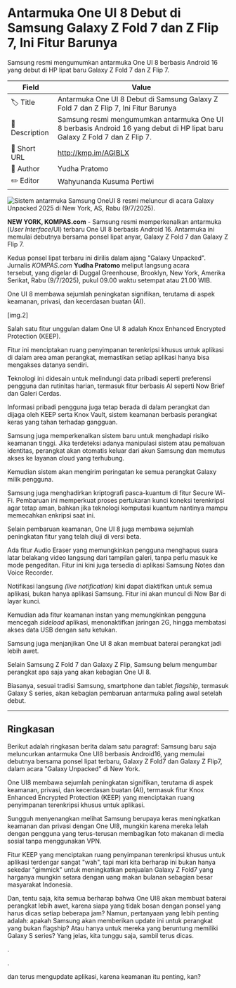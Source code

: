 # Antarmuka One UI 8 Debut di Samsung Galaxy Z Fold 7 dan Z Flip 7, Ini Fitur Barunya

Samsung resmi mengumumkan antarmuka One UI 8 berbasis Android 16 yang debut di HP lipat baru Galaxy Z Fold 7 dan Z Flip 7.

| Field         | Value                                                       |
|---------------|-------------------------------------------------------------|
| 🏷️ Title       | Antarmuka One UI 8 Debut di Samsung Galaxy Z Fold 7 dan Z Flip 7, Ini Fitur Barunya |
| 📝 Description | Samsung resmi mengumumkan antarmuka One UI 8 berbasis Android 16 yang debut di HP lipat baru Galaxy Z Fold 7 dan Z Flip 7. |
| 🔗 Short URL   | http://kmp.im/AGIBLX |
| 👤 Author      | Yudha Pratomo |
| ✏️ Editor      | Wahyunanda Kusuma Pertiwi |

![Sistem antarmuka Samsung OneUI 8 resmi meluncur di acara Galaxy Unpacked 2025 di New York, AS, Rabu (9/7/2025).](https://asset.kompas.com/crops/r5GzORVwuUgrX2nZ3ZAd8gS9CzQ=/0x134:4000x2801/750x500/data/photo/2025/07/09/686e79c7a83c7.jpeg)

**NEW YORK, KOMPAS.com** - Samsung resmi memperkenalkan antarmuka (*User Interface*/UI) terbaru One UI 8 berbasis Android 16. Antarmuka ini memulai debutnya bersama ponsel lipat anyar, Galaxy Z Fold 7 dan Galaxy Z Flip 7.

Kedua ponsel lipat terbaru ini dirilis dalam ajang \"Galaxy Unpacked\". Jurnalis *KOMPAS.com* **Yudha Pratomo** meliput langsung acara tersebut, yang digelar di Duggal Greenhouse, Brooklyn, New York, Amerika Serikat, Rabu (9/7/2025), pukul 09.00 waktu setempat atau 21.00 WIB.

One UI 8 membawa sejumlah peningkatan signifikan, terutama di aspek keamanan, privasi, dan kecerdasan buatan (AI).

\[img.2\]

Salah satu fitur unggulan dalam One UI 8 adalah Knox Enhanced Encrypted Protection (KEEP).

Fitur ini menciptakan ruang penyimpanan terenkripsi khusus untuk aplikasi di dalam area aman perangkat, memastikan setiap aplikasi hanya bisa mengakses datanya sendiri.

Teknologi ini didesain untuk melindungi data pribadi seperti preferensi pengguna dan rutinitas harian, termasuk fitur berbasis AI seperti Now Brief dan Galeri Cerdas.

Informasi pribadi pengguna juga tetap berada di dalam perangkat dan dijaga oleh KEEP serta Knox Vault, sistem keamanan berbasis perangkat keras yang tahan terhadap gangguan.

Samsung juga memperkenalkan sistem baru untuk menghadapi risiko keamanan tinggi. Jika terdeteksi adanya manipulasi sistem atau pemalsuan identitas, perangkat akan otomatis keluar dari akun Samsung dan memutus akses ke layanan cloud yang terhubung.

Kemudian sistem akan mengirim peringatan ke semua perangkat Galaxy milik pengguna.

Samsung juga menghadirkan kriptografi pasca-kuantum di fitur Secure Wi-Fi. Pembaruan ini memperkuat proses pertukaran kunci koneksi terenkripsi agar tetap aman, bahkan jika teknologi komputasi kuantum nantinya mampu memecahkan enkripsi saat ini.

Selain pembaruan keamanan, One UI 8 juga membawa sejumlah peningkatan fitur yang telah diuji di versi beta.

Ada fitur Audio Eraser yang memungkinkan pengguna menghapus suara latar belakang video langsung dari tampilan galeri, tanpa perlu masuk ke mode pengeditan. Fitur ini kini juga tersedia di aplikasi Samsung Notes dan Voice Recorder.

Notifikasi langsung *(live notification)* kini dapat diaktifkan untuk semua aplikasi, bukan hanya aplikasi Samsung. Fitur ini akan muncul di Now Bar di layar kunci.

Kemudian ada fitur keamanan instan yang memungkinkan pengguna mencegah *sideload* aplikasi, menonaktifkan jaringan 2G, hingga membatasi akses data USB dengan satu ketukan.

Samsung juga menjanjikan One UI 8 akan membuat baterai perangkat jadi lebih awet. 

Selain Samsung Z Fold 7 dan Galaxy Z Flip, Samsung belum mengumbar perangkat apa saja yang akan kebagian One UI 8.

Biasanya, sesuai tradisi Samsung, smartphone dan tablet *flagship*, termasuk Galaxy S series, akan kebagian pembaruan antarmuka paling awal setelah debut.

---
## Ringkasan

Berikut adalah ringkasan berita dalam satu paragraf: Samsung baru saja meluncurkan antarmuka One UI8 berbasis Android16, yang memulai debutnya bersama ponsel lipat terbaru, Galaxy Z Fold7 dan Galaxy Z Flip7, dalam acara "Galaxy Unpacked" di New York.

 One UI8 membawa sejumlah peningkatan signifikan, terutama di aspek keamanan, privasi, dan kecerdasan buatan (AI), termasuk fitur Knox Enhanced Encrypted Protection (KEEP) yang menciptakan ruang penyimpanan terenkripsi khusus untuk aplikasi.



Sungguh menyenangkan melihat Samsung berupaya keras meningkatkan keamanan dan privasi dengan One UI8, mungkin karena mereka lelah dengan pengguna yang terus-terusan membagikan foto makanan di media sosial tanpa menggunakan VPN.

 Fitur KEEP yang menciptakan ruang penyimpanan terenkripsi khusus untuk aplikasi terdengar sangat "wah", tapi mari kita berharap ini bukan hanya sekedar "gimmick" untuk meningkatkan penjualan Galaxy Z Fold7 yang harganya mungkin setara dengan uang makan bulanan sebagian besar masyarakat Indonesia.

 Dan, tentu saja, kita semua berharap bahwa One UI8 akan membuat baterai perangkat lebih awet, karena siapa yang tidak bosan dengan ponsel yang harus dicas setiap beberapa jam? Namun, pertanyaan yang lebih penting adalah: apakah Samsung akan memberikan update ini untuk perangkat yang bukan flagship? Atau hanya untuk mereka yang beruntung memiliki Galaxy S series? Yang jelas, kita tunggu saja, sambil terus dicas.

.

.

 dan terus mengupdate aplikasi, karena keamanan itu penting, kan?
